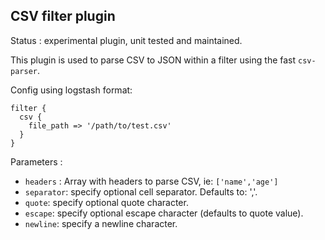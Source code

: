 CSV filter plugin
---

Status : experimental plugin, unit tested and maintained.

This plugin is used to parse CSV to JSON within a filter using the fast ```csv-parser```. 

Config using logstash format:
````
filter {
  csv {
    file_path => '/path/to/test.csv'
  }
}
````

Parameters :
* ``headers`` : Array with headers to parse CSV, ie: ```['name','age']```
* ``separator``: specify optional cell separator. Defaults to: ','.
* ``quote``: specify optional quote character.
* ``escape``: specify optional escape character (defaults to quote value).
* ``newline``: specify a newline character.
